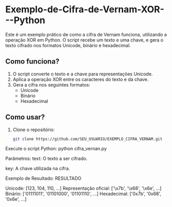 # Exemplo-de-Cifra-de-Vernam-XOR---Python
Este é um exemplo prático de como a cifra de Vernam funciona, utilizando a operação XOR em Python. O script recebe um texto e uma chave, e gera o texto cifrado nos formatos Unicode, binário e hexadecimal.

## Como funciona?
1. O script converte o texto e a chave para representações Unicode.
2. Aplica a operação XOR entre os caracteres do texto e da chave.
3. Gera a cifra nos seguintes formatos:
   - Unicode
   - Binário
   - Hexadecimal

## Como usar?

1. Clone o repositório:
   ```bash
   git clone https://github.com/SEU_USUARIO/EXEMPLO_CIFRA_VERNAM.git

Execute o script Python:
python cifra_vernan.py

Parâmetros:
text: O texto a ser cifrado.


key: A chave utilizada na cifra.


Exemplo de Resultado:
RESULTADO

Unicode: [123, 104, 110, ...]
Representação oficial: ['\x7b', '\x68', '\x6e', ...]
Binário: ['01111011', '01101000', '01101110', ...]
Hexadecimal: ['0x7b', '0x68', '0x6e', ...]
